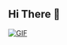 ## Hi There 👋
<p>
  <a href="https://github.com/DenverCoder1/readme-typing-svg"><img alt="GIF" src="https://readme-typing-svg.herokuapp.com/?lines=Welcome+to+Team+CookieBytes!...&color=99b3ff&size=30&duration=10000"/></a>
</p> 
